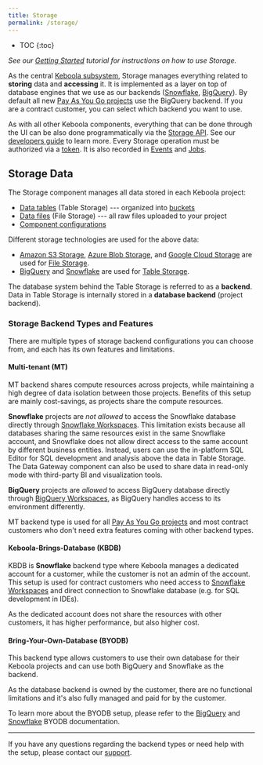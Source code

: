 ```yaml
---
title: Storage
permalink: /storage/
---
```


* TOC
{:toc}

*See our [Getting Started](/tutorial/load/) tutorial for instructions on how to use Storage.*

As the central [Keboola subsystem](/overview/), Storage manages everything related to **storing** data and **accessing** it.
It is implemented as a layer on top of database engines that we use as our backends
([Snowflake](https://www.snowflake.com/), [BigQuery](https://cloud.google.com/bigquery)).
By default all new [Pay As You Go projects](/management/payg-project/) use the BigQuery backend. If you are a contract customer, you can select which backend you want to use.

As with all other Keboola components, everything that can be done through the UI can be also done programmatically
via the [Storage API](https://keboola.docs.apiary.io/).
See our [developers guide](https://developers.keboola.com/integrate/storage/) to learn more.
Every Storage operation must be authorized via a [token](/management/project/tokens/).
It is also recorded in [Events](/management/project/tokens/#token-events) and
[Jobs](/management/jobs/).

## Storage Data
The Storage component manages all data stored in each Keboola project:

- [Data tables](/storage/tables/) (Table Storage) --- organized into [buckets](/storage/buckets/)
- [Data files](/storage/files/) (File Storage) --- all raw files uploaded to your project
- [Component configurations](/components/)

Different storage technologies are used for the above data:

- [Amazon S3 Storage](https://aws.amazon.com/s3/), [Azure Blob Storage](https://azure.microsoft.com/en-us/services/storage/blobs/), and [Google Cloud Storage](https://cloud.google.com/storage/) are used for [File Storage](/storage/files/).
- [BigQuery](https://cloud.google.com/bigquery/) and [Snowflake](https://www.snowflake.com/product/) are used for [Table Storage](/storage/tables/).

The database system behind the Table Storage is referred to as a **backend**.
Data in Table Storage is internally stored in a **database backend** (project backend).

### Storage Backend Types and Features
There are multiple types of storage backend configurations you can choose from, and each has its own features and limitations.

#### Multi-tenant (MT)
MT backend shares compute resources across projects, while maintaining a high degree of data isolation between those projects. Benefits of this setup are mainly cost-savings, as projects share the compute resources.

**Snowflake** projects are *not allowed* to access the Snowflake database directly through [Snowflake Workspaces](/transformations/workspace/#snowflake). This limitation exists because all databases sharing the same resources exist in the same Snowflake account, and Snowflake does not allow direct access to the same account by different business entities. Instead, users can use the in-platform SQL Editor for SQL development and analysis above the data in Table Storage. The Data Gateway component can also be used to share data in read-only mode with third-party BI and visualization tools.

**BigQuery** projects are *allowed* to access BigQuery database directly through [BigQuery Workspaces](/transformations/workspace/#bigquery), as BigQuery handles access to its environment differently.

MT backend type is used for all [Pay As You Go projects](/management/payg-project/) and most contract customers who don't need extra features coming with other backend types.

#### Keboola-Brings-Database (KBDB)
KBDB is **Snowflake** backend type where Keboola manages a dedicated account for a customer, while the customer is not an admin of the account. This setup is used for contract customers who need access to [Snowflake Workspaces](/transformations/workspace/#snowflake) and direct connection to Snowflake database (e.g. for SQL development in IDEs).

As the dedicated account does not share the resources with other customers, it has higher performance, but also higher cost.

#### Bring-Your-Own-Database (BYODB)
This backend type allows customers to use their own database for their Keboola projects and can use both BigQuery and Snowflake as the backend.

As the database backend is owned by the customer, there are no functional limitations and it's also fully managed and paid for by the customer.

To learn more about the BYODB setup, please refer to the [BigQuery](/storage/byobq/) and [Snowflake](/storage/byodb/#snowflake) BYODB documentation.

---

If you have any questions regarding the backend types or need help with the setup, please contact our [support](/management/support/).